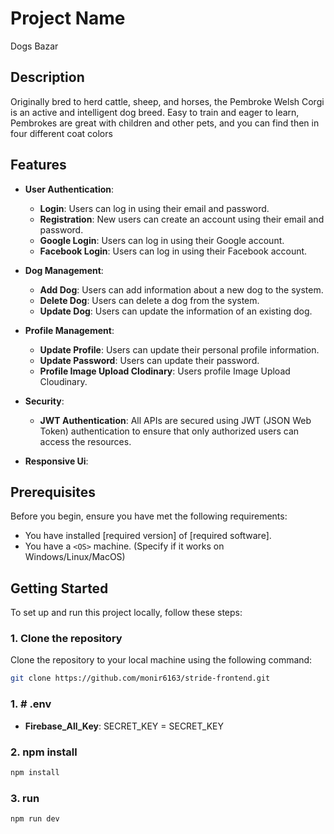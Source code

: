 # Project Name

Dogs Bazar

## Description

Originally bred to herd cattle, sheep, and horses, the Pembroke Welsh Corgi is an active and intelligent dog breed. Easy to train and eager to learn, Pembrokes are great with children and other pets, and you can find then in four different coat colors

## Features

- **User Authentication**:

  - **Login**: Users can log in using their email and password.
  - **Registration**: New users can create an account using their email and password.
  - **Google Login**: Users can log in using their Google account.
  - **Facebook Login**: Users can log in using their Facebook account.

- **Dog Management**:

  - **Add Dog**: Users can add information about a new dog to the system.
  - **Delete Dog**: Users can delete a dog from the system.
  - **Update Dog**: Users can update the information of an existing dog.

- **Profile Management**:

  - **Update Profile**: Users can update their personal profile information.
  - **Update Password**: Users can update their password.
  - **Profile Image Upload Clodinary**: Users profile Image Upload Cloudinary.

- **Security**:

  - **JWT Authentication**: All APIs are secured using JWT (JSON Web Token) authentication to ensure that only authorized users can access the resources.

- **Responsive Ui**:

## Prerequisites

Before you begin, ensure you have met the following requirements:

- You have installed [required version] of [required software].
- You have a `<OS>` machine. (Specify if it works on Windows/Linux/MacOS)

## Getting Started

To set up and run this project locally, follow these steps:

### 1. Clone the repository

Clone the repository to your local machine using the following command:

```bash
git clone https://github.com/monir6163/stride-frontend.git
```

### 1. # .env

- **Firebase_All_Key**:
  SECRET_KEY = SECRET_KEY

### 2. npm install

```bash
npm install
```

### 3. run

```bash
npm run dev
```
